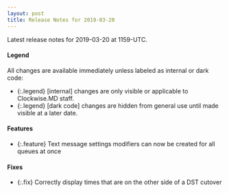 ```yaml
---
layout: post
title: Release Notes for 2019-03-20
---
```


Latest release notes for 2019-03-20 at 1159-UTC.

<div class='legend' markdown='1'>

#### Legend

All changes are available immediately unless labeled as internal or dark code:

- {:.legend} [internal] changes are only visible or applicable to Clockwise.MD staff.
- {:.legend} [dark code] changes are hidden from general use until made visible at a later date.

</div>

<div class='features' markdown='1'>

#### Features

- {:.feature} Text message settings modifiers can now be created for all queues at once

</div>

<div class='fixes' markdown='1'>

#### Fixes

- {:.fix} Correctly display times that are on the other side of a DST cutover

</div>
